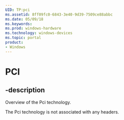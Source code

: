 ```yaml
---
UID: TP:pci
ms.assetid: 8ff09fc0-6843-3e40-9d39-7509ce88abbc
ms.date: 05/09/18
ms.keywords: 
ms.prod: windows-hardware
ms.technology: windows-devices
ms.topic: portal
product:
- Windows
---
```


# PCI

## -description

Overview of the Pci technology.

The Pci technology is not associated with any headers.


